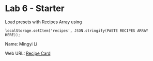 # Lab 6 - Starter
Load presets with Recipes Array using
```
localStorage.setItem('recipes', JSON.stringify(PASTE RECIPES ARRAY HERE));
```

Name: Mingyi Li

Web URL: [Recipe Card](https://mingyi09.github.io/Lab6_Starter/)